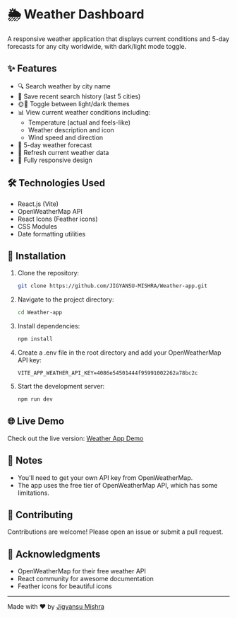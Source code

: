 # 🌦️ Weather Dashboard

A responsive weather application that displays current conditions and 5-day forecasts for any city worldwide, with dark/light mode toggle.

## ✨ Features
- 🔍 Search weather by city name
- 📌 Save recent search history (last 5 cities)
- 🌞🌙 Toggle between light/dark themes
- 📊 View current weather conditions including:
  - Temperature (actual and feels-like)
  - Weather description and icon
  - Wind speed and direction
- 📅 5-day weather forecast
- 🔄 Refresh current weather data
- 📱 Fully responsive design

## 🛠️ Technologies Used
- React.js (Vite)
- OpenWeatherMap API
- React Icons (Feather icons)
- CSS Modules
- Date formatting utilities

## 🚀 Installation
1. Clone the repository:
   ```bash
   git clone https://github.com/JIGYANSU-MISHRA/Weather-app.git
   ```
2. Navigate to the project directory:
   ```bash
   cd Weather-app
   ```
3. Install dependencies:
   ```bash
   npm install
   ```
4. Create a .env file in the root directory and add your OpenWeatherMap API key:
   ```env
   VITE_APP_WEATHER_API_KEY=4086e54501444f95991002262a78bc2c
   ```
5. Start the development server:
   ```bash
   npm run dev
   ```

## 🌐 Live Demo
Check out the live version: [Weather App Demo](#) <!-- Add your deployment link -->

## 📝 Notes
- You'll need to get your own API key from OpenWeatherMap.
- The app uses the free tier of OpenWeatherMap API, which has some limitations.

## 🤝 Contributing
Contributions are welcome! Please open an issue or submit a pull request.

## 🙏 Acknowledgments
- OpenWeatherMap for their free weather API
- React community for awesome documentation
- Feather icons for beautiful icons

---
Made with ❤️ by [Jigyansu Mishra](https://github.com/JIGYANSU-MISHRA)
